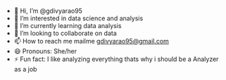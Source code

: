 - 👋 Hi, I’m @gdivyarao95
- 👀 I’m interested in data science and analysis
- 🌱 I’m currently learning data analysis
- 💞️ I’m looking to collaborate on data
- 📫 How to reach me mailme gdivyarao95@gmail.com
- 😄 Pronouns: She/her
- ⚡ Fun fact: I like analyzing everything thats why i should be a Analyzer as a job

<!---
gdivyarao95/gdivyarao95 is a ✨ special ✨ repository because its `README.md` (this file) appears on your GitHub profile.
You can click the Preview link to take a look at your changes.
--->
